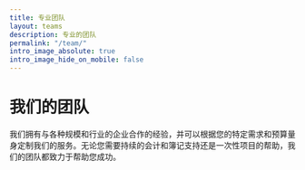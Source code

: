 ```yaml
---
title: 专业团队
layout: teams
description: 专业的团队
permalink: "/team/"
intro_image_absolute: true
intro_image_hide_on_mobile: false
---
```


# 我们的团队

我们拥有与各种规模和行业的企业合作的经验，并可以根据您的特定需求和预算量身定制我们的服务。无论您需要持续的会计和簿记支持还是一次性项目的帮助，我们的团队都致力于帮助您成功。